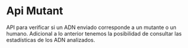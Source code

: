 # Api Mutant
API para verificar si un ADN enviado corresponde a un mutante o un humano. Adicional a lo anterior tenemos la posibilidad de consultar las estadísticas de los ADN analizados.
